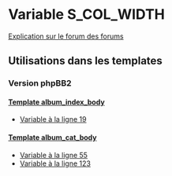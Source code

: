 # Variable S_COL_WIDTH
[Explication sur le forum des forums](http://forum.forumactif.com/t294113-listing-des-variables#S_COL_WIDTH)

## Utilisations dans les templates

### Version phpBB2

#### [Template album_index_body](subsilver/album_index_body.md)
* [Variable à la ligne 19](../subsilver/album_index_body.tpl#L19)

#### [Template album_cat_body](subsilver/album_cat_body.md)
* [Variable à la ligne 55](../subsilver/album_cat_body.tpl#L55)
* [Variable à la ligne 123](../subsilver/album_cat_body.tpl#L123)